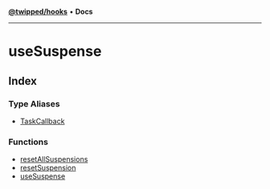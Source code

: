 [**@twipped/hooks**](../README.md) • **Docs**

***

# useSuspense

## Index

### Type Aliases

- [TaskCallback](type-aliases/TaskCallback.md)

### Functions

- [resetAllSuspensions](functions/resetAllSuspensions.md)
- [resetSuspension](functions/resetSuspension.md)
- [useSuspense](functions/useSuspense.md)
